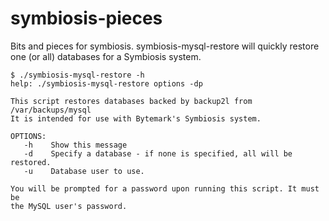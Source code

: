 # symbiosis-pieces
Bits and pieces for symbiosis. symbiosis-mysql-restore will quickly restore one (or all) databases for a Symbiosis system.


    $ ./symbiosis-mysql-restore -h
    help: ./symbiosis-mysql-restore options -dp
    
    This script restores databases backed by backup2l from /var/backups/mysql
    It is intended for use with Bytemark's Symbiosis system.
    
    OPTIONS:
       -h    Show this message
       -d    Specify a database - if none is specified, all will be restored.
       -u    Database user to use.
    
    You will be prompted for a password upon running this script. It must be
    the MySQL user's password.
